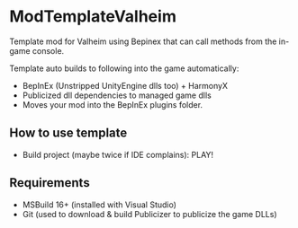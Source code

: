 # ModTemplateValheim
Template mod for Valheim using Bepinex that can call methods from the in-game console.

Template auto builds to following into the game automatically:
 - BepInEx (Unstripped UnityEngine dlls too) + HarmonyX
 - Publicized dll dependencies to managed game dlls
 - Moves your mod into the BepInEx plugins folder.

## How to use template
 - Build project (maybe twice if IDE complains): PLAY!

## Requirements
 - MSBuild 16+ (installed with Visual Studio)
 - Git (used to download & build Publicizer to publicize the game DLLs)
